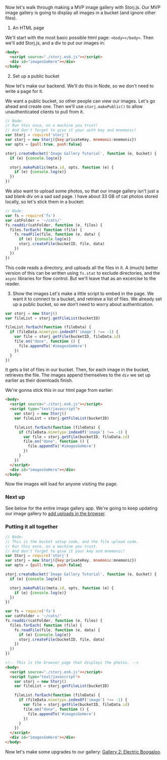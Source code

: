 Now let's walk through making a MVP image gallery with Storj.js. Our MVP image
gallery is going to display all images in a bucket (and ignore other files).

1. An HTML page

We'll start with the most basic possible html page: `<body></body>`. Then we'll
add Storj.js, and a div to put our images in:

```html
<body>
  <script source="./storj.es6.js"></script>
  <div id="imagesGoHere"></div>
</body>
```

2. Set up a public bucket

Now let's make our backend. We'll do this in Node, so we don't need to write a
page for it.

We want a public bucket, so other people can view our images. Let's go ahead
and create one. Then we'll use `storj.makePublic()` to allow unauthenticated
clients to pull from it.

```javascript
// Node:
// Run this once, on a machine you trust!
// And don't forget to give it your auth key and mnemonic!
var Storj = require('storj')
var storj = new Storj({key:privateKey, mnemonic:mnemonic})
var opts = {pull:true, push:false}

storj.createBucket('Image Gallery Tutorial', function (e, bucket) {
  if (e) {console.log(e)}

  storj.makePublic(meta.id, opts, function (e) {
    if (e) {console.log(e)}
  })
})
```

We also want to upload some photos, so that our image gallery isn't just a sad
blank div on a sad sad page. I have about 33 GB of cat photos stored locally,
so let's stick them in a bucket:

```javascript
// Node:
var fs = require('fs')
var catFolder = '~/cats/'
fs.readdir(catFolder, function (e, files) {
  files.forEach( function (file) {
    fs.readFile(file, function (e, data) {
      if (e) {console.log(e)}
      storj.createFile(bucketID, file, data)
    })
  })
})
```

This code reads a directory, and uploads all the files in it. A (much) better
version of this can be written using `fs.stat` to exclude directories, and the
`async` libraries for flow control. But we'll leave that as an excercise to the
reader.

3. Show the images
Let's make a little script to embed in the page. We want it to connect to a
bucket, and retrieve a list of files. We already set up a public bucket, so we
don't need to worry about authentication.

```javascript
var storj = new Storj()
var fileList = storj.getFileList(bucketID)

fileList.forEach(function (fileData) {
  if (fileData.mimetype.indexOf('image') !== -1) {
    var file = storj.getFile(bucketID, fileData.id)
    file.on("done", function () {
      file.appendTo('#imagesGoHere')
    })
  }
})
```

It gets a list of files in our bucket. Then, for each image in the bucket,
retrieves the file. The images append themselves to the `div` we set up earlier
as their downloads finish.

We're gonna stick this in our html page from earlier:

```html
<body>
  <script source="./storj.es6.js"></script>
  <script type="text/javascript">
    var storj = new Storj()
    var fileList = storj.getFileList(bucketID)

    fileList.forEach(function (fileData) {
      if (fileData.mimetype.indexOf('image') !== -1) {
        var file = storj.getFile(bucketID, fileData.id)
        file.on("done", function () {
          file.appendTo('#imagesGoHere')
        })
      }
    })    
  </script>
  <div id="imagesGoHere"></div>
</body>
```

Now the images will load for anyone visiting the page.

### Next up
See below for the entire image gallery app. We're going to keep updating our
image gallery to [add uploads in the browser](08-gallery-2.md).

### Putting it all together

```javascript
// Node:
// This is the bucket setup code, and the file upload code.
// Run this once, on a machine you trust.
// And don't forget to give it your key and mnemonic!
var Storj = require('storj')
var storj = new Storj({key:privateKey, mnemonic:mnemonic})
var opts = {pull:true, push:false}

storj.createBucket('Image Gallery Tutorial', function (e, bucket) {
  if (e) {console.log(e)}

  storj.makePublic(meta.id, opts, function (e) {
    if (e) {console.log(e)}
  })
})

var fs = require('fs')
var catFolder = '~/cats/'
fs.readdir(catFolder, function (e, files) {
  files.forEach( function (file) {
    fs.readFile(file, function (e, data) {
      if (e) {console.log(e)}
      storj.createFile(bucketID, file, data)
    })
  })
})
```

```html
<!-- This is the browser page that displays the photos. -->
<body>
  <script source="./storj.es6.js"></script>
  <script type="text/javascript">
    var storj = new Storj()
    var fileList = storj.getFileList(bucketID)

    fileList.forEach(function (fileData) {
      if (fileData.mimetype.indexOf('image') !== -1) {
        var file = storj.getFile(bucketID, fileData.id)
        file.on("done", function () {
          file.appendTo('#imagesGoHere')
        })
      }
    })    
  </script>
  <div id="imagesGoHere"></div>
</body>
```

Now let's make some upgrades to our gallery:
[Gallery 2: Electric Boogaloo](08-gallery-2.md).
